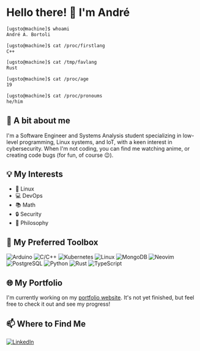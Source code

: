 # Hello there! 👋 I'm André

```sh
[ugsto@machine]$ whoami
André A. Bortoli

[ugsto@machine]$ cat /proc/firstlang
C++

[ugsto@machine]$ cat /tmp/favlang
Rust

[ugsto@machine]$ cat /proc/age
19

[ugsto@machine]$ cat /proc/pronoums
he/him
```

## 🏏 A bit about me

I'm a Software Engineer and Systems Analysis student specializing in low-level
programming, Linux systems, and IoT, with a keen interest in cybersecurity.
When I'm not coding, you can find me watching anime, or creating code bugs
(for fun, of course 😉).

## 💡 My Interests

*   🐧 Linux
*   💻 DevOps
*   📚 Math
*   🔒 Security
*   🤯 Philosophy

## 🧰 My Preferred Toolbox

![Arduino](https://img.shields.io/badge/Arduino-00979D?style=for-the-badge\&logo=Arduino\&logoColor=white)
![C/C++](https://img.shields.io/badge/C/C++-00599C?style=for-the-badge\&logo=C%2B%2B\&logoColor=white)
![Kubernetes](https://img.shields.io/badge/Kubernetes-3069DE?style=for-the-badge\&logo=kubernetes\&logoColor=white)
![Linux](https://img.shields.io/badge/Linux-020202?style=for-the-badge\&logo=linux\&logoColor=white)
![MongoDB](https://img.shields.io/badge/MongoDB-47A248?style=for-the-badge\&logo=MongoDB\&logoColor=white)
![Neovim](https://img.shields.io/badge/Neovim-57A143?style=for-the-badge\&logo=Neovim\&logoColor=white)
![PostgreSQL](https://img.shields.io/badge/PostgreSQL-4169E1?style=for-the-badge\&logo=PostgreSQL\&logoColor=white)
![Python](https://img.shields.io/badge/Python-3776AB?style=for-the-badge\&logo=Python\&logoColor=white)
![Rust](https://img.shields.io/badge/Rust-000000?style=for-the-badge\&logo=rust\&logoColor=white)
![TypeScript](https://img.shields.io/badge/TypeScript-3178C6?style=for-the-badge\&logo=TypeScript\&logoColor=white)

## 🌐 My Portfolio

I'm currently working on my [portfolio website](https://www.bortoli.phd). It's not yet finished, but feel free to check it out and see my progress!

## 📫 Where to Find Me

[![LinkedIn](https://img.shields.io/badge/LinkedIn-0A66C2?style=for-the-badge\&logo=linkedin\&logoColor=white)](https://www.linkedin.com/in/andre-augusto-bortoli)
